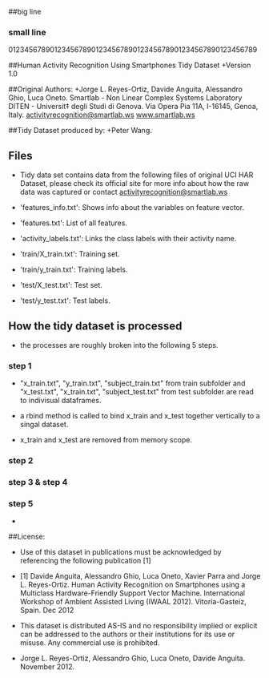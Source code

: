 ##big line

### small line
012345678901234567890123456789012345678901234567890123456789


##Human Activity Recognition Using Smartphones Tidy Dataset
+Version 1.0

##Original Authors:
+Jorge L. Reyes-Ortiz, Davide Anguita, Alessandro Ghio, Luca Oneto.
Smartlab - Non Linear Complex Systems Laboratory
DITEN - Universit‡ degli Studi di Genova.
Via Opera Pia 11A, I-16145, Genoa, Italy.
activityrecognition@smartlab.ws
www.smartlab.ws

##Tidy Dataset produced by:
+Peter Wang.




## Files
+ Tidy data set contains data from the following files of original UCI HAR Dataset, please check its official site for more info about how the raw data was captured or contact activityrecognition@smartlab.ws

+ 'features_info.txt': Shows info about the variables on feature vector.

+ 'features.txt': List of all features.

+ 'activity_labels.txt': Links the class labels with their activity name.

+ 'train/X_train.txt': Training set.

+ 'train/y_train.txt': Training labels.

+ 'test/X_test.txt': Test set.

+ 'test/y_test.txt': Test labels.




## How the tidy dataset is processed

+ the processes are roughly broken into the following 5 steps.

### step 1

+ "x_train.txt", "y_train.txt", "subject_train.txt" from train subfolder and "x_test.txt", "x_train.txt", "subject_test.txt" from test subfolder are read to indivisual dataframes.

+ a rbind method is called to bind x_train and x_test together vertically to a singal dataset.

+ x_train and x_test are removed from memory scope.

### step 2

### step 3 & step 4

### step 5

+ 




##License:

+ Use of this dataset in publications must be acknowledged by referencing the following publication [1] 

+ [1] Davide Anguita, Alessandro Ghio, Luca Oneto, Xavier Parra and Jorge L. Reyes-Ortiz. Human Activity Recognition on Smartphones using a Multiclass Hardware-Friendly Support Vector Machine. International Workshop of Ambient Assisted Living (IWAAL 2012). Vitoria-Gasteiz, Spain. Dec 2012

+ This dataset is distributed AS-IS and no responsibility implied or explicit can be addressed to the authors or their institutions for its use or misuse. Any commercial use is prohibited.

+ Jorge L. Reyes-Ortiz, Alessandro Ghio, Luca Oneto, Davide Anguita. November 2012.
